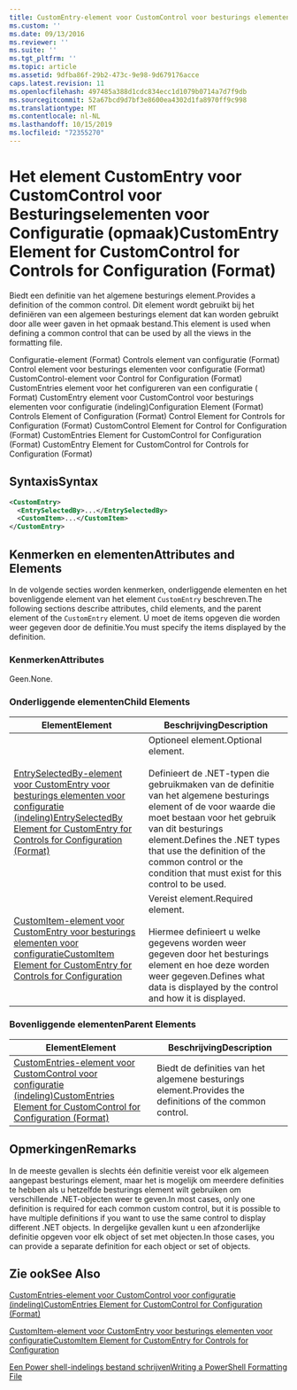 ```yaml
---
title: CustomEntry-element voor CustomControl voor besturings elementen voor configuratie (indeling) | Microsoft Docs
ms.custom: ''
ms.date: 09/13/2016
ms.reviewer: ''
ms.suite: ''
ms.tgt_pltfrm: ''
ms.topic: article
ms.assetid: 9dfba86f-29b2-473c-9e98-9d679176acce
caps.latest.revision: 11
ms.openlocfilehash: 497485a388d1cdc834ecc1d1079b0714a7d7f9db
ms.sourcegitcommit: 52a67bcd9d7bf3e8600ea4302d1fa8970ff9c998
ms.translationtype: MT
ms.contentlocale: nl-NL
ms.lasthandoff: 10/15/2019
ms.locfileid: "72355270"
---
```

# <a name="customentry-element-for-customcontrol-for-controls-for-configuration-format"></a><span data-ttu-id="d5b03-102">Het element CustomEntry voor CustomControl voor Besturingselementen voor Configuratie (opmaak)</span><span class="sxs-lookup"><span data-stu-id="d5b03-102">CustomEntry Element for CustomControl for Controls for Configuration (Format)</span></span>

<span data-ttu-id="d5b03-103">Biedt een definitie van het algemene besturings element.</span><span class="sxs-lookup"><span data-stu-id="d5b03-103">Provides a definition of the common control.</span></span> <span data-ttu-id="d5b03-104">Dit element wordt gebruikt bij het definiëren van een algemeen besturings element dat kan worden gebruikt door alle weer gaven in het opmaak bestand.</span><span class="sxs-lookup"><span data-stu-id="d5b03-104">This element is used when defining a common control that can be used by all the views in the formatting file.</span></span>

<span data-ttu-id="d5b03-105">Configuratie-element (Format) Controls element van configuratie (Format) Control element voor besturings elementen voor configuratie (Format) CustomControl-element voor Control for Configuration (Format) CustomEntries element voor het configureren van een configuratie ( Format) CustomEntry element voor CustomControl voor besturings elementen voor configuratie (indeling)</span><span class="sxs-lookup"><span data-stu-id="d5b03-105">Configuration Element (Format) Controls Element of Configuration (Format) Control Element for Controls for Configuration (Format) CustomControl Element for Control for Configuration (Format) CustomEntries Element for CustomControl for Configuration (Format) CustomEntry Element for CustomControl for Controls for Configuration (Format)</span></span>

## <a name="syntax"></a><span data-ttu-id="d5b03-106">Syntaxis</span><span class="sxs-lookup"><span data-stu-id="d5b03-106">Syntax</span></span>

```xml
<CustomEntry>
  <EntrySelectedBy>...</EntrySelectedBy>
  <CustomItem>...</CustomItem>
</CustomEntry>

```

## <a name="attributes-and-elements"></a><span data-ttu-id="d5b03-107">Kenmerken en elementen</span><span class="sxs-lookup"><span data-stu-id="d5b03-107">Attributes and Elements</span></span>

<span data-ttu-id="d5b03-108">In de volgende secties worden kenmerken, onderliggende elementen en het bovenliggende element van het element `CustomEntry` beschreven.</span><span class="sxs-lookup"><span data-stu-id="d5b03-108">The following sections describe attributes, child elements, and the parent element of the `CustomEntry` element.</span></span> <span data-ttu-id="d5b03-109">U moet de items opgeven die worden weer gegeven door de definitie.</span><span class="sxs-lookup"><span data-stu-id="d5b03-109">You must specify the items displayed by the definition.</span></span>

### <a name="attributes"></a><span data-ttu-id="d5b03-110">Kenmerken</span><span class="sxs-lookup"><span data-stu-id="d5b03-110">Attributes</span></span>

<span data-ttu-id="d5b03-111">Geen.</span><span class="sxs-lookup"><span data-stu-id="d5b03-111">None.</span></span>

### <a name="child-elements"></a><span data-ttu-id="d5b03-112">Onderliggende elementen</span><span class="sxs-lookup"><span data-stu-id="d5b03-112">Child Elements</span></span>

|<span data-ttu-id="d5b03-113">Element</span><span class="sxs-lookup"><span data-stu-id="d5b03-113">Element</span></span>|<span data-ttu-id="d5b03-114">Beschrijving</span><span class="sxs-lookup"><span data-stu-id="d5b03-114">Description</span></span>|
|-------------|-----------------|
|[<span data-ttu-id="d5b03-115">EntrySelectedBy-element voor CustomEntry voor besturings elementen voor configuratie (indeling)</span><span class="sxs-lookup"><span data-stu-id="d5b03-115">EntrySelectedBy Element for CustomEntry for Controls for Configuration (Format)</span></span>](./entryselectedby-element-for-customentry-for-controls-for-configuration-format.md)|<span data-ttu-id="d5b03-116">Optioneel element.</span><span class="sxs-lookup"><span data-stu-id="d5b03-116">Optional element.</span></span><br /><br /> <span data-ttu-id="d5b03-117">Definieert de .NET-typen die gebruikmaken van de definitie van het algemene besturings element of de voor waarde die moet bestaan voor het gebruik van dit besturings element.</span><span class="sxs-lookup"><span data-stu-id="d5b03-117">Defines the .NET types that use the definition of the common control or the condition that must exist for this control to be used.</span></span>|
|[<span data-ttu-id="d5b03-118">CustomItem-element voor CustomEntry voor besturings elementen voor configuratie</span><span class="sxs-lookup"><span data-stu-id="d5b03-118">CustomItem Element for CustomEntry for Controls for Configuration</span></span>](./customitem-element-for-customentry-for-controls-for-configuration-format.md)|<span data-ttu-id="d5b03-119">Vereist element.</span><span class="sxs-lookup"><span data-stu-id="d5b03-119">Required element.</span></span><br /><br /> <span data-ttu-id="d5b03-120">Hiermee definieert u welke gegevens worden weer gegeven door het besturings element en hoe deze worden weer gegeven.</span><span class="sxs-lookup"><span data-stu-id="d5b03-120">Defines what data is displayed by the control and how it is displayed.</span></span>|

### <a name="parent-elements"></a><span data-ttu-id="d5b03-121">Bovenliggende elementen</span><span class="sxs-lookup"><span data-stu-id="d5b03-121">Parent Elements</span></span>

|<span data-ttu-id="d5b03-122">Element</span><span class="sxs-lookup"><span data-stu-id="d5b03-122">Element</span></span>|<span data-ttu-id="d5b03-123">Beschrijving</span><span class="sxs-lookup"><span data-stu-id="d5b03-123">Description</span></span>|
|-------------|-----------------|
|[<span data-ttu-id="d5b03-124">CustomEntries-element voor CustomControl voor configuratie (indeling)</span><span class="sxs-lookup"><span data-stu-id="d5b03-124">CustomEntries Element for CustomControl for Configuration (Format)</span></span>](./customentries-element-for-customcontrol-for-controls-for-configuration-format.md)|<span data-ttu-id="d5b03-125">Biedt de definities van het algemene besturings element.</span><span class="sxs-lookup"><span data-stu-id="d5b03-125">Provides the definitions of the common control.</span></span>|

## <a name="remarks"></a><span data-ttu-id="d5b03-126">Opmerkingen</span><span class="sxs-lookup"><span data-stu-id="d5b03-126">Remarks</span></span>

<span data-ttu-id="d5b03-127">In de meeste gevallen is slechts één definitie vereist voor elk algemeen aangepast besturings element, maar het is mogelijk om meerdere definities te hebben als u hetzelfde besturings element wilt gebruiken om verschillende .NET-objecten weer te geven.</span><span class="sxs-lookup"><span data-stu-id="d5b03-127">In most cases, only one definition is required for each common custom control, but it is possible to have multiple definitions if you want to use the same control to display different .NET objects.</span></span> <span data-ttu-id="d5b03-128">In dergelijke gevallen kunt u een afzonderlijke definitie opgeven voor elk object of set met objecten.</span><span class="sxs-lookup"><span data-stu-id="d5b03-128">In those cases, you can provide a separate definition for each object or set of objects.</span></span>

## <a name="see-also"></a><span data-ttu-id="d5b03-129">Zie ook</span><span class="sxs-lookup"><span data-stu-id="d5b03-129">See Also</span></span>

[<span data-ttu-id="d5b03-130">CustomEntries-element voor CustomControl voor configuratie (indeling)</span><span class="sxs-lookup"><span data-stu-id="d5b03-130">CustomEntries Element for CustomControl for Configuration (Format)</span></span>](./customentries-element-for-customcontrol-for-controls-for-configuration-format.md)

[<span data-ttu-id="d5b03-131">CustomItem-element voor CustomEntry voor besturings elementen voor configuratie</span><span class="sxs-lookup"><span data-stu-id="d5b03-131">CustomItem Element for CustomEntry for Controls for Configuration</span></span>](./customitem-element-for-customentry-for-controls-for-configuration-format.md)

[<span data-ttu-id="d5b03-132">Een Power shell-indelings bestand schrijven</span><span class="sxs-lookup"><span data-stu-id="d5b03-132">Writing a PowerShell Formatting File</span></span>](./writing-a-powershell-formatting-file.md)
